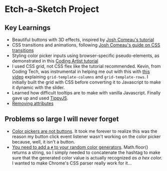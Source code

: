# Etch-a-Sketch Project

## Key Learnings

- Beautiful buttons with 3D effects, inspired by [Josh Comeau's tutorial](https://www.joshwcomeau.com/animation/3d-button/)
- CSS transitions and animations, following [Josh Comeau's guide on CSS transitions](https://www.joshwcomeau.com/animation/css-transitions/)
- Styling color picker inputs using browser-specific pseudo-elements, as demonstrated in this [Coding Artist tutorial](https://codingartistweb.com/2021/09/styling-input-type-color-pure-css-tutorial/)
- I used CSS grid, not CSS flex like the tutorial recommended. Kevin, from Coding Tech, was instrumental in helping me out with this with [this video](https://www.youtube.com/watch?v=5GGhOJWlVfM&t=733s&ab_channel=CodingTech) explaining `grid-template-columns` and `grid-template-rows`. I initially built the grid with CSS before converting it to Javascript to make it dynamic with the slider.
- Learned how difficult tooltips are to make with vanilla Javascript. Finally gave up and used [TippyJS](https://github.com/atomiks/tippyjs).
- [Removing attributes](https://www.javascripttutorial.net/javascript-dom/javascript-removeattribute/)  

## Problems so large I will never forget

- [Color pickers are not buttons](https://developer.mozilla.org/en-US/docs/Web/HTML/Element/input/color). It took me forever to realize this was the reason my button click event listener wasn't working on the color picker because, well, it isn't a button.
- [You need to add a `#` to your random color generators](https://gomakethings.com/a-better-way-to-generate-a-random-color-with-vanilla-js/). Math.floor() returns a string, so I simply needed to concatenate the hashtag to make sure that the generated color value is actually recognized *as a hex color.* I wanted to make Chrome's CSS parser really work for it...